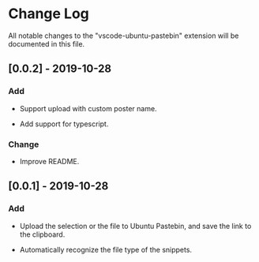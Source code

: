# Change Log

All notable changes to the "vscode-ubuntu-pastebin" extension will be documented in this file.

## [0.0.2] - 2019-10-28

### Add

- Support upload with custom poster name.

- Add support for typescript.

### Change

- Improve README.

## [0.0.1] - 2019-10-28

### Add

- Upload the selection or the file to Ubuntu Pastebin, and save the link to the clipboard.

- Automatically recognize the file type of the snippets.